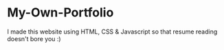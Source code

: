 # My-Own-Portfolio
I made this website using HTML, CSS &amp; Javascript so that resume reading doesn't bore you :) 
